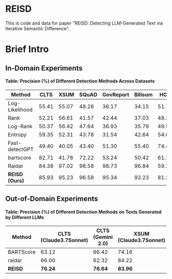 # REISD
This is code and data for paper "REISD: Detecting LLM-Generated Text via Iterative Semantic Difference".

# Brief Intro
## In-Domain Experiments
#### Table: Precision (%) of Different Detection Methods Across Datasets

| Method            | CLTS  | XSUM  | SQuAD | GovReport | Billsum | HC3   |
|------------------|-------|-------|-------|-----------|---------|-------|
| Log-Likelihood   | 55.41 | 55.07 | 48.28 | 36.17     | 34.15   | 51.79 |
| Rank             | 52.21 | 56.61 | 41.57 | 42.44     | 37.03   | 48.31 |
| Log-Rank         | 50.37 | 56.42 | 47.64 | 36.93     | 35.79   | 49.98 |
| Entropy          | 59.35 | 52.31 | 43.78 | 31.54     | 42.64   | 54.64 |
| Fast-detectGPT   | 49.40 | 40.05 | 43.40 | 51.30     | 55.40   | 74.46 |
| bartscore        | 82.71 | 41.78 | 72.22 | 53.24     | 50.42   | 61.17 |
| Raidar           | 84.38 | 97.02 | 98.58 | 98.73     | 96.84   | 59.24 |
| **REISD (Ours)** | 85.93 | 95.23 | 96.58 | 95.34     | 93.23   | 81.20 |

## Out-of-Domain Experiments
#### Table: Precision (%) of Different Detection Methods on Texts Generated by Different LLMs

| Method    | CLTS (Claude3.7Sonnet) | CLTS (Gemini 2.0) | XSUM (Claude3.7Sonnet) | XSUM (Gemini 2.0) |
|-----------|------------------------|-------------------|------------------------|-------------------|
| BARTScore | 63.12                  | 66.42             | 74.16                  | 66.90             |
| raidar    | 66.00                  | 62.32             | 84.22                  | 66.02             |
| **REISD** | **76.24**              | **76.64**         | **83.96**              | **83.35**         |
